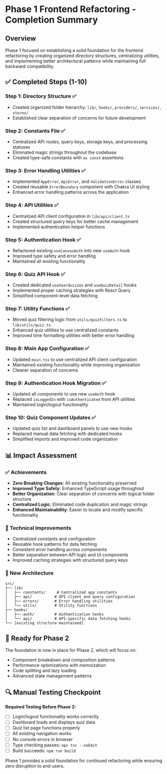 # Phase 1 Frontend Refactoring - Completion Summary

## Overview
Phase 1 focused on establishing a solid foundation for the frontend refactoring by creating organized directory structures, centralizing utilities, and implementing better architectural patterns while maintaining full backward compatibility.

## ✅ Completed Steps (1-10)

### Step 1: Directory Structure ✅
- Created organized folder hierarchy: `lib/`, `hooks/`, `providers/`, `services/`, `stores/`
- Established clear separation of concerns for future development

### Step 2: Constants File ✅
- Centralized API routes, query keys, storage keys, and processing statuses
- Eliminated magic strings throughout the codebase
- Created type-safe constants with `as const` assertions

### Step 3: Error Handling Utilities ✅
- Implemented `AppError`, `ApiError`, and `ValidationError` classes
- Created reusable `ErrorBoundary` component with Chakra UI styling
- Enhanced error handling patterns across the application

### Step 4: API Utilities ✅
- Centralized API client configuration in `lib/api/client.ts`
- Created structured query keys for better cache management
- Implemented authentication helper functions

### Step 5: Authentication Hook ✅
- Refactored existing `useCanvasAuth` into new `useAuth` hook
- Improved type safety and error handling
- Maintained all existing functionality

### Step 6: Quiz API Hook ✅
- Created dedicated `useUserQuizzes` and `useQuizDetail` hooks
- Implemented proper caching strategies with React Query
- Simplified component-level data fetching

### Step 7: Utility Functions ✅
- Moved quiz filtering logic from `utils/quizFilters.ts` to `lib/utils/quiz.ts`
- Enhanced quiz utilities to use centralized constants
- Improved time formatting utilities with better error handling

### Step 8: Main App Configuration ✅
- Updated `main.tsx` to use centralized API client configuration
- Maintained existing functionality while improving organization
- Cleaner separation of concerns

### Step 9: Authentication Hook Migration ✅
- Updated all components to use new `useAuth` hook
- Replaced `isLoggedIn` with `isAuthenticated` from API utilities
- Maintained login/logout functionality

### Step 10: Quiz Component Updates ✅
- Updated quiz list and dashboard panels to use new hooks
- Replaced manual data fetching with dedicated hooks
- Simplified imports and improved code organization

## 📊 Impact Assessment

### ✅ Achievements
- **Zero Breaking Changes**: All existing functionality preserved
- **Improved Type Safety**: Enhanced TypeScript usage throughout
- **Better Organization**: Clear separation of concerns with logical folder structure
- **Centralized Logic**: Eliminated code duplication and magic strings
- **Enhanced Maintainability**: Easier to locate and modify specific functionality

### 🔧 Technical Improvements
- Centralized constants and configuration
- Reusable hook patterns for data fetching
- Consistent error handling across components
- Better separation between API logic and UI components
- Improved caching strategies with structured query keys

### 📁 New Architecture
```
src/
├── lib/
│   ├── constants/     # Centralized app constants
│   ├── api/          # API client and query configuration
│   ├── errors/       # Error handling utilities
│   └── utils/        # Utility functions
├── hooks/
│   ├── auth/         # Authentication hooks
│   └── api/          # API-specific data fetching hooks
└── [existing structure maintained]
```

## 🎯 Ready for Phase 2

The foundation is now in place for Phase 2, which will focus on:
- Component breakdown and composition patterns
- Performance optimizations with memoization
- Code splitting and lazy loading
- Advanced state management patterns

## 🔍 Manual Testing Checkpoint

**Required Testing Before Phase 2:**
- [ ] Login/logout functionality works correctly
- [ ] Dashboard loads and displays quiz data
- [ ] Quiz list page functions properly
- [ ] All existing navigation works
- [ ] No console errors in browser
- [ ] Type checking passes: `npx tsc --noEmit`
- [ ] Build succeeds: `npm run build`

Phase 1 provides a solid foundation for continued refactoring while ensuring zero disruption to end users.
